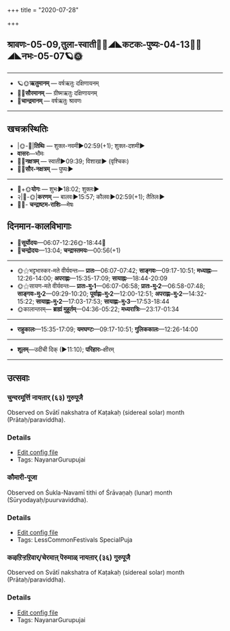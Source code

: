 +++
title = "2020-07-28"

+++
## श्रावणः-05-09,तुला-स्वाती🌛🌌◢◣कटकः-पुष्यः-04-13🌌🌞◢◣नभः-05-07🪐🌞
___________________
- 🪐🌞**ऋतुमानम्** — वर्षऋतुः दक्षिणायनम्
- 🌌🌞**सौरमानम्** — ग्रीष्मऋतुः दक्षिणायनम्
- 🌛**चान्द्रमानम्** — वर्षऋतुः श्रावणः
___________________


## खचक्रस्थितिः
- |🌞-🌛|**तिथिः** — शुक्ल-नवमी►02:59(+1); शुक्ल-दशमी►  
- **वासरः**—भौमः  
- 🌌🌛**नक्षत्रम्** — स्वाती►09:39; विशाखा► (वृश्चिकः)  
- 🌌🌞**सौर-नक्षत्रम्** — पुष्यः►  
___________________
- 🌛+🌞**योगः** — शुभः►18:02; शुक्लः►  
- २|🌛-🌞|**करणम्** — बालवः►15:57; कौलवः►02:59(+1); तैतिलः►  
- 🌌🌛- **चन्द्राष्टम-राशिः**—मेषः  


## दिनमान-कालविभागाः
- 🌅**सूर्योदयः**—06:07-12:26🌞️-18:44🌇  
- 🌛**चन्द्रोदयः**—13:04; **चन्द्रास्तमयः**—00:56(+1)  
___________________
- 🌞⚝भट्टभास्कर-मते वीर्यवन्तः— **प्रातः**—06:07-07:42; **साङ्गवः**—09:17-10:51; **मध्याह्नः**—12:26-14:00; **अपराह्णः**—15:35-17:09; **सायाह्नः**—18:44-20:09  
- 🌞⚝सायण-मते वीर्यवन्तः— **प्रातः-मु॰1**—06:07-06:58; **प्रातः-मु॰2**—06:58-07:48; **साङ्गवः-मु॰2**—09:29-10:20; **पूर्वाह्णः-मु॰2**—12:00-12:51; **अपराह्णः-मु॰2**—14:32-15:22; **सायाह्णः-मु॰2**—17:03-17:53; **सायाह्णः-मु॰3**—17:53-18:44  
- 🌞कालान्तरम्— **ब्राह्मं मुहूर्तम्**—04:36-05:22; **मध्यरात्रिः**—23:17-01:34  
___________________
- **राहुकालः**—15:35-17:09; **यमघण्टः**—09:17-10:51; **गुलिककालः**—12:26-14:00  
___________________
- **शूलम्**—उदीची दिक् (►11:10); **परिहारः**–क्षीरम्  
___________________

## उत्सवाः
### चुन्दरमूर्त्ति नायऩार् (६३) गुरुपूजै

Observed on Svātī nakshatra of Kaṭakaḥ (sidereal solar) month (Prātaḥ/paraviddha). 

### Details
- [Edit config file](https://github.com/sanskrit-coders/adyatithi/tree/master/mahApuruSha/nAyanAr/sidereal_solar_month/nakshatra/04/15/cundaramUrtti%20nAyan2Ar%20%2863%29%20gurupUjai.toml)
- Tags: NayanarGurupujai


### कौमारी-पूजा

Observed on Śukla-Navamī tithi of Śrāvaṇaḥ (lunar) month (Sūryodayaḥ/puurvaviddha). 

### Details
- [Edit config file](https://github.com/sanskrit-coders/adyatithi/tree/master/devatA/shakti/lunar_month/tithi/05/09/kaumArI-pUjA.toml)
- Tags: LessCommonFestivals SpecialPuja


### कऴऱिऱ्ऱऱिवार्/चेरमाऩ् पॆरुमाळ् नायऩार् (३६) गुरुपूजै

Observed on Svātī nakshatra of Kaṭakaḥ (sidereal solar) month (Prātaḥ/paraviddha). 

### Details
- [Edit config file](https://github.com/sanskrit-coders/adyatithi/tree/master/mahApuruSha/nAyanAr/sidereal_solar_month/nakshatra/04/15/kazhar2ir2r2ar2ivAr%20or%20cEramAn2%20perumAL%20nAyan2Ar%20%2836%29%20gurupUjai.toml)
- Tags: NayanarGurupujai


